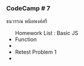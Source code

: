 ### CodeCamp # 7
ธนวรรณ พนิตพงศ์ศรี <br>
<ul> Homework List : Basic JS
    <li>Function<li/>
    <li>Retest Problem 1<li/>
<ul/>